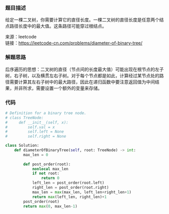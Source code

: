 ### 题目描述

给定一棵二叉树，你需要计算它的直径长度。一棵二叉树的直径长度是任意两个结点路径长度中的最大值。这条路径可能穿过根结点。

来源：leetcode  
链接：https://leetcode-cn.com/problems/diameter-of-binary-tree/

### 解题思路

后序遍历的思想：二叉树的直径（节点间的长度最大值）可能出现在根节点的左子树，右子树，以及横贯左右子树。对于每个节点都是如此，计算经过某节点处的路径需要计算其左右子树中的最大路径，因此在递归函数中要注意返回值为中间结果，并非所求，需要设置一个额外的变量来存储。

### 代码
```python
# Definition for a binary tree node.
# class TreeNode:
#     def __init__(self, x):
#         self.val = x
#         self.left = None
#         self.right = None

class Solution:
    def diameterOfBinaryTree(self, root: TreeNode) -> int:
        max_len = 0
        
        def post_order(root):
            nonlocal max_len
            if not root:
                return 0
            left_len = post_order(root.left)
            right_len = post_order(root.right)
            max_len = max(max_len, left_len+right_len+1)
            return max(left_len, right_len)+1
        post_order(root)
        return max(0, max_len-1)

```
